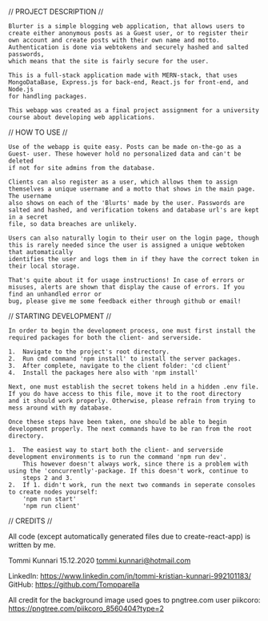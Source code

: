 // PROJECT DESCRIPTION //

    Blurter is a simple blogging web application, that allows users to create either anonymous posts as a Guest user, or to register their
    own account and create posts with their own name and motto. Authentication is done via webtokens and securely hashed and salted passwords,
    which means that the site is fairly secure for the user.

    This is a full-stack application made with MERN-stack, that uses MongoDataBase, Express.js for back-end, React.js for front-end, and Node.js
    for handling packages.

    This webapp was created as a final project assignment for a university course about developing web applications.

// HOW TO USE //

    Use of the webapp is quite easy. Posts can be made on-the-go as a Guest- user. These however hold no personalized data and can't be deleted
    if not for site admins from the database.

    Clients can also register as a user, which allows them to assign themselves a unique username and a motto that shows in the main page. The username
    also shows on each of the 'Blurts' made by the user. Passwords are salted and hashed, and verification tokens and database url's are kept in a secret
    file, so data breaches are unlikely.

    Users can also naturally login to their user on the login page, though this is rarely needed since the user is assigned a unique webtoken that automatically
    identifies the user and logs them in if they have the correct token in their local storage.

    That's quite about it for usage instructions! In case of errors or misuses, alerts are shown that display the cause of errors. If you find an unhandled error or
    bug, please give me some feedback either through github or email!

// STARTING DEVELOPMENT //

    In order to begin the development process, one must first install the required packages for both the client- and serverside.

    1.  Navigate to the project's root directory.
    2.  Run cmd command 'npm install' to install the server packages.
    3.  After complete, navigate to the client folder: 'cd client'
    4.  Install the packages here also with 'npm install'

    Next, one must establish the secret tokens held in a hidden .env file. If you do have access to this file, move it to the root directory
    and it should work properly. Otherwise, please refrain from trying to mess around with my database.

    Once these steps have been taken, one should be able to begin development properly. The next commands have to be ran from the root directory.

    1.  The easiest way to start both the client- and serverside development environments is to run the command 'npm run dev'.
        This however doesn't always work, since there is a problem with using the 'concurrently'-package. If this doesn't work, continue to
        steps 2 and 3.
    2.  If 1. didn't work, run the next two commands in seperate consoles to create nodes yourself:
        'npm run start'
        'npm run client'

// CREDITS //

All code (except automatically generated files due to create-react-app) is written by me.

Tommi Kunnari
15.12.2020
tommi.kunnari@hotmail.com

LinkedIn: https://www.linkedin.com/in/tommi-kristian-kunnari-992101183/
GitHub: https://github.com/Tompparella

All credit for the background image used goes to pngtree.com user piikcoro: https://pngtree.com/piikcoro_8560404?type=2
